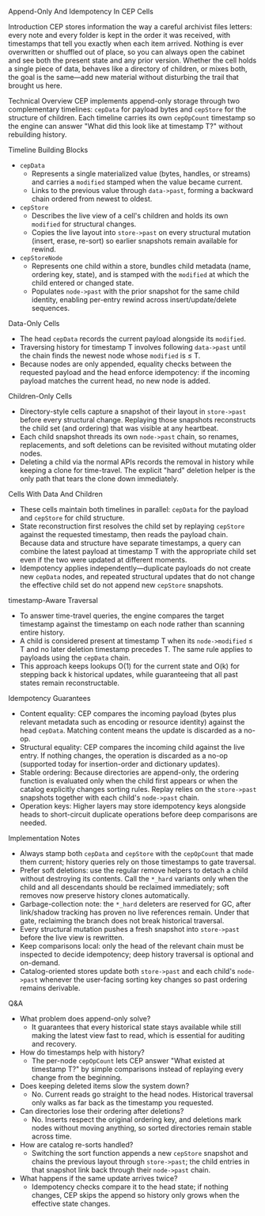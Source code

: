 Append-Only And Idempotency In CEP Cells

Introduction
CEP stores information the way a careful archivist files letters: every note and every folder is kept in the order it was received, with timestamps that tell you exactly when each item arrived. Nothing is ever overwritten or shuffled out of place, so you can always open the cabinet and see both the present state and any prior version. Whether the cell holds a single piece of data, behaves like a directory of children, or mixes both, the goal is the same—add new material without disturbing the trail that brought us here.

Technical Overview
CEP implements append-only storage through two complementary timelines: `cepData` for payload bytes and `cepStore` for the structure of children. Each timeline carries its own `cepOpCount` timestamp so the engine can answer "What did this look like at timestamp T?" without rebuilding history.

Timeline Building Blocks
- `cepData`
  - Represents a single materialized value (bytes, handles, or streams) and carries a `modified` stamped when the value became current.
  - Links to the previous value through `data->past`, forming a backward chain ordered from newest to oldest.
- `cepStore`
  - Describes the live view of a cell's children and holds its own `modified` for structural changes.
  - Copies the live layout into `store->past` on every structural mutation (insert, erase, re-sort) so earlier snapshots remain available for rewind.
- `cepStoreNode`
  - Represents one child within a store, bundles child metadata (name, ordering key, state), and is stamped with the `modified` at which the child entered or changed state.
  - Populates `node->past` with the prior snapshot for the same child identity, enabling per-entry rewind across insert/update/delete sequences.

Data-Only Cells
- The head `cepData` records the current payload alongside its `modified`.
- Traversing history for timestamp T involves following `data->past` until the chain finds the newest node whose `modified` is ≤ T.
- Because nodes are only appended, equality checks between the requested payload and the head enforce idempotency: if the incoming payload matches the current head, no new node is added.

Children-Only Cells
- Directory-style cells capture a snapshot of their layout in `store->past` before every structural change. Replaying those snapshots reconstructs the child set (and ordering) that was visible at any heartbeat.
- Each child snapshot threads its own `node->past` chain, so renames, replacements, and soft deletions can be revisited without mutating older nodes.
- Deleting a child via the normal APIs records the removal in history while keeping a clone for time-travel. The explicit "hard" deletion helper is the only path that tears the clone down immediately.

Cells With Data And Children
- These cells maintain both timelines in parallel: `cepData` for the payload and `cepStore` for child structure.
- State reconstruction first resolves the child set by replaying `cepStore` against the requested timestamp, then reads the payload chain. Because data and structure have separate timestamps, a query can combine the latest payload at timestamp T with the appropriate child set even if the two were updated at different moments.
- Idempotency applies independently—duplicate payloads do not create new `cepData` nodes, and repeated structural updates that do not change the effective child set do not append new `cepStore` snapshots.

timestamp-Aware Traversal
- To answer time-travel queries, the engine compares the target timestamp against the timestamp on each node rather than scanning entire history.
- A child is considered present at timestamp T when its `node->modified` ≤ T and no later deletion timestamp precedes T. The same rule applies to payloads using the `cepData` chain.
- This approach keeps lookups O(1) for the current state and O(k) for stepping back k historical updates, while guaranteeing that all past states remain reconstructable.

Idempotency Guarantees
- Content equality: CEP compares the incoming payload (bytes plus relevant metadata such as encoding or resource identity) against the head `cepData`. Matching content means the update is discarded as a no-op.
- Structural equality: CEP compares the incoming child against the live entry. If nothing changes, the operation is discarded as a no-op (supported today for insertion-order and dictionary updates).
- Stable ordering: Because directories are append-only, the ordering function is evaluated only when the child first appears or when the catalog explicitly changes sorting rules. Replay relies on the `store->past` snapshots together with each child's `node->past` chain.
- Operation keys: Higher layers may store idempotency keys alongside heads to short-circuit duplicate operations before deep comparisons are needed.

Implementation Notes
- Always stamp both `cepData` and `cepStore` with the `cepOpCount` that made them current; history queries rely on those timestamps to gate traversal.
- Prefer soft deletions: use the regular remove helpers to detach a child without destroying its contents. Call the `*_hard` variants only when the child and all descendants should be reclaimed immediately; soft removes now preserve history clones automatically.
- Garbage-collection note: the `*_hard` deleters are reserved for GC, after link/shadow tracking has proven no live references remain. Under that gate, reclaiming the branch does not break historical traversal.
- Every structural mutation pushes a fresh snapshot into `store->past` before the live view is rewritten.
- Keep comparisons local: only the head of the relevant chain must be inspected to decide idempotency; deep history traversal is optional and on-demand.
- Catalog-oriented stores update both `store->past` and each child's `node->past` whenever the user-facing sorting key changes so past ordering remains derivable.

Q&A
- What problem does append-only solve?
  - It guarantees that every historical state stays available while still making the latest view fast to read, which is essential for auditing and recovery.
- How do timestamps help with history?
  - The per-node `cepOpCount` lets CEP answer "What existed at timestamp T?" by simple comparisons instead of replaying every change from the beginning.
- Does keeping deleted items slow the system down?
  - No. Current reads go straight to the head nodes. Historical traversal only walks as far back as the timestamp you requested.
- Can directories lose their ordering after deletions?
  - No. Inserts respect the original ordering key, and deletions mark nodes without moving anything, so sorted directories remain stable across time.
- How are catalog re-sorts handled?
  - Switching the sort function appends a new `cepStore` snapshot and chains the previous layout through `store->past`; the child entries in that snapshot link back through their `node->past` chain.
- What happens if the same update arrives twice?
  - Idempotency checks compare it to the head state; if nothing changes, CEP skips the append so history only grows when the effective state changes.
